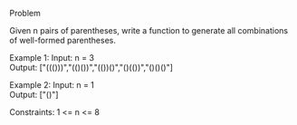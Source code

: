 Problem

Given n pairs of parentheses, write a function to generate all combinations of well-formed parentheses.

Example 1:
Input: n = 3  
Output: ["((()))","(()())","(())()","()(())","()()()"]

Example 2:
Input: n = 1  
Output: ["()"]

Constraints:
1 <= n <= 8


